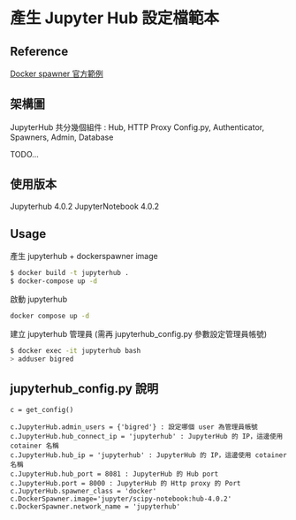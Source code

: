 # 產生 Jupyter Hub 設定檔範本

## Reference

[Docker spawner 官方範例](https://github.com/jupyterhub/dockerspawner/tree/main/examples/simple)


## 架構圖

JupyterHub 共分幾個組件 :
Hub, HTTP Proxy Config.py, Authenticator, Spawners, Admin, Database

TODO...

## 使用版本

Jupyterhub 4.0.2
JupyterNotebook 4.0.2

## Usage

產生 jupyterhub + dockerspawner image

```bash
$ docker build -t jupyterhub .
$ docker-compose up -d
```

啟動 jupyterhub

```bash
docker compose up -d 
```

建立 jupyterhub 管理員 (需再 jupyterhub_config.py 參數設定管理員帳號)

```bash
$ docker exec -it jupyterhub bash
> adduser bigred
```


## jupyterhub_config.py 說明

```
c = get_config()  

c.JupyterHub.admin_users = {'bigred'} : 設定哪個 user 為管理員帳號
c.JupyterHub.hub_connect_ip = 'jupyterhub' : JupyterHub 的 IP，這邊使用 cotainer 名稱
c.JupyterHub.hub_ip = 'jupyterhub' : JupyterHub 的 IP，這邊使用 cotainer 名稱
c.JupyterHub.hub_port = 8081 : JupyterHub 的 Hub port
c.JupyterHub.port = 8000 : JupyterHub 的 Http proxy 的 Port
c.JupyterHub.spawner_class = 'docker' 
c.DockerSpawner.image='jupyter/scipy-notebook:hub-4.0.2'
c.DockerSpawner.network_name = 'jupyterhub'
```

